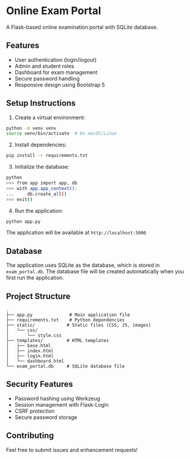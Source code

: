 # Online Exam Portal

A Flask-based online examination portal with SQLite database.

## Features

- User authentication (login/logout)
- Admin and student roles
- Dashboard for exam management
- Secure password handling
- Responsive design using Bootstrap 5

## Setup Instructions

1. Create a virtual environment:
```bash
python -m venv venv
source venv/bin/activate  # On macOS/Linux
```

2. Install dependencies:
```bash
pip install -r requirements.txt
```

3. Initialize the database:
```bash
python
>>> from app import app, db
>>> with app.app_context():
...     db.create_all()
>>> exit()
```

4. Run the application:
```bash
python app.py
```

The application will be available at `http://localhost:5000`

## Database

The application uses SQLite as the database, which is stored in `exam_portal.db`. The database file will be created automatically when you first run the application.

## Project Structure

```
.
├── app.py              # Main application file
├── requirements.txt    # Python dependencies
├── static/            # Static files (CSS, JS, images)
│   └── css/
│       └── style.css
├── templates/         # HTML templates
│   ├── base.html
│   ├── index.html
│   ├── login.html
│   └── dashboard.html
└── exam_portal.db     # SQLite database file
```

## Security Features

- Password hashing using Werkzeug
- Session management with Flask-Login
- CSRF protection
- Secure password storage

## Contributing

Feel free to submit issues and enhancement requests! 